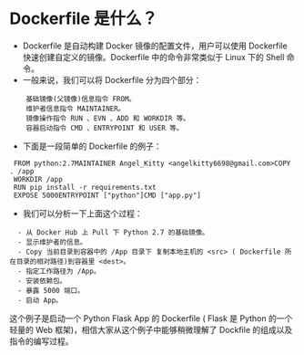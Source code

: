 # Dockerfile 是什么？
 - Dockerfile 是自动构建 Docker 镜像的配置文件，用户可以使用 Dockerfile 快速创建自定义的镜像。Dockerfile 中的命令非常类似于 Linux 下的 Shell 命令。
 - 一般来说，我们可以将 Dockerfile 分为四个部分：
 ```
     基础镜像(父镜像)信息指令 FROM。
     维护者信息指令 MAINTAINER。
     镜像操作指令 RUN 、EVN 、ADD 和 WORKDIR 等。
     容器启动指令 CMD 、ENTRYPOINT 和 USER 等。
 ```
 - 下面是一段简单的 Dockerfile 的例子：
 ```
  FROM python:2.7MAINTAINER Angel_Kitty <angelkitty6698@gmail.com>COPY . /app
  WORKDIR /app
  RUN pip install -r requirements.txt
  EXPOSE 5000ENTRYPOINT ["python"]CMD ["app.py"]
 ```
 - 我们可以分析一下上面这个过程：
 ``` 
   - 从 Docker Hub 上 Pull 下 Python 2.7 的基础镜像。
   - 显示维护者的信息。
   - Copy 当前目录到容器中的 /App 目录下 复制本地主机的 <src> ( Dockerfile 所在目录的相对路径)到容器里 <dest>。
   - 指定工作路径为 /App。
   - 安装依赖包。
   - 暴露 5000 端口。
   - 启动 App。
 ```
 这个例子是启动一个 Python Flask App 的 Dockerfile ( Flask 是 Python 的一个轻量的 Web 框架)，相信大家从这个例子中能够稍微理解了 Dockfile 的组成以及指令的编写过程。
  